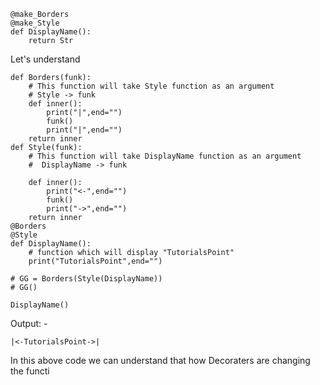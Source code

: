 

```
@make_Borders
@make_Style
def DisplayName():
    return Str
```



Let's understand 

```
def Borders(funk):
    # This function will take Style function as an argument
    # Style -> funk
    def inner():
        print("|",end="")
        funk()
        print("|",end="")
    return inner
def Style(funk):
    # This function will take DisplayName function as an argument
    #  DisplayName -> funk

    def inner():
        print("<-",end="")
        funk()
        print("->",end="")
    return inner
@Borders
@Style
def DisplayName():
    # function which will display "TutorialsPoint"
    print("TutorialsPoint",end="")

# GG = Borders(Style(DisplayName))
# GG()

DisplayName()
```
Output: -
```
|<-TutorialsPoint->|
```

In this above code we can understand that how Decoraters are changing the functi